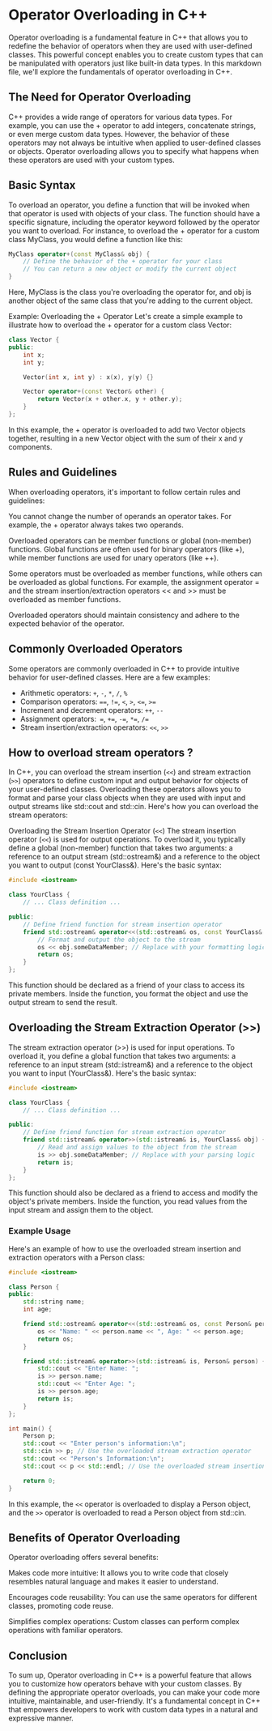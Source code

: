 # Operator Overloading in C++
Operator overloading is a fundamental feature in C++ that allows you to redefine the behavior of operators when they are used with user-defined classes. This powerful concept enables you to create custom types that can be manipulated with operators just like built-in data types. In this markdown file, we'll explore the fundamentals of operator overloading in C++.

## The Need for Operator Overloading
C++ provides a wide range of operators for various data types. For example, you can use the + operator to add integers, concatenate strings, or even merge custom data types. However, the behavior of these operators may not always be intuitive when applied to user-defined classes or objects. Operator overloading allows you to specify what happens when these operators are used with your custom types.

## Basic Syntax
To overload an operator, you define a function that will be invoked when that operator is used with objects of your class. The function should have a specific signature, including the operator keyword followed by the operator you want to overload. For instance, to overload the + operator for a custom class MyClass, you would define a function like this:


```cpp
MyClass operator+(const MyClass& obj) {
    // Define the behavior of the + operator for your class
    // You can return a new object or modify the current object
}
```
Here, MyClass is the class you're overloading the operator for, and obj is another object of the same class that you're adding to the current object.

Example: Overloading the + Operator
Let's create a simple example to illustrate how to overload the + operator for a custom class Vector:

```cpp
class Vector {
public:
    int x;
    int y;

    Vector(int x, int y) : x(x), y(y) {}

    Vector operator+(const Vector& other) {
        return Vector(x + other.x, y + other.y);
    }
};
```
In this example, the + operator is overloaded to add two Vector objects together, resulting in a new Vector object with the sum of their x and y components.

## Rules and Guidelines
When overloading operators, it's important to follow certain rules and guidelines:

You cannot change the number of operands an operator takes. For example, the + operator always takes two operands.

Overloaded operators can be member functions or global (non-member) functions. Global functions are often used for binary operators (like +), while member functions are used for unary operators (like ++).

Some operators must be overloaded as member functions, while others can be overloaded as global functions. For example, the assignment operator = and the stream insertion/extraction operators << and >> must be overloaded as member functions.

Overloaded operators should maintain consistency and adhere to the expected behavior of the operator.

## Commonly Overloaded Operators
Some operators are commonly overloaded in C++ to provide intuitive behavior for user-defined classes. Here are a few examples:

* Arithmetic operators: `+`, `-`, `*`, `/`, `%`
* Comparison operators: `==`, `!=`, `<`, `>`, `<=`, `>=`
* Increment and decrement operators: `++`, `--`
* Assignment operators:` =`, `+=`, `-=`, `*=`, `/=`
* Stream insertion/extraction operators: `<<`, `>>`


## How to overload stream operators ?

In C++, you can overload the stream insertion (`<<`) and stream extraction (`>>`) operators to define custom input and output behavior for objects of your user-defined classes. Overloading these operators allows you to format and parse your class objects when they are used with input and output streams like std::cout and std::cin. Here's how you can overload the stream operators:

Overloading the Stream Insertion Operator (`<<`)
The stream insertion operator (`<<`) is used for output operations. To overload it, you typically define a global (non-member) function that takes two arguments: a reference to an output stream (std::ostream&) and a reference to the object you want to output (const YourClass&). Here's the basic syntax:

```cpp
#include <iostream>

class YourClass {
    // ... Class definition ...

public:
    // Define friend function for stream insertion operator
    friend std::ostream& operator<<(std::ostream& os, const YourClass& obj) {
        // Format and output the object to the stream
        os << obj.someDataMember; // Replace with your formatting logic
        return os;
    }
};
```

This function should be declared as a friend of your class to access its private members. Inside the function, you format the object and use the output stream to send the result.

## Overloading the Stream Extraction Operator (>>)
The stream extraction operator (>>) is used for input operations. To overload it, you define a global function that takes two arguments: a reference to an input stream (std::istream&) and a reference to the object you want to input (YourClass&). Here's the basic syntax:

```cpp
#include <iostream>

class YourClass {
    // ... Class definition ...

public:
    // Define friend function for stream extraction operator
    friend std::istream& operator>>(std::istream& is, YourClass& obj) {
        // Read and assign values to the object from the stream
        is >> obj.someDataMember; // Replace with your parsing logic
        return is;
    }
};
```
This function should also be declared as a friend to access and modify the object's private members. Inside the function, you read values from the input stream and assign them to the object.

### Example Usage
Here's an example of how to use the overloaded stream insertion and extraction operators with a Person class:

```cpp
#include <iostream>

class Person {
public:
    std::string name;
    int age;

    friend std::ostream& operator<<(std::ostream& os, const Person& person) {
        os << "Name: " << person.name << ", Age: " << person.age;
        return os;
    }

    friend std::istream& operator>>(std::istream& is, Person& person) {
        std::cout << "Enter Name: ";
        is >> person.name;
        std::cout << "Enter Age: ";
        is >> person.age;
        return is;
    }
};

int main() {
    Person p;
    std::cout << "Enter person's information:\n";
    std::cin >> p; // Use the overloaded stream extraction operator
    std::cout << "Person's Information:\n";
    std::cout << p << std::endl; // Use the overloaded stream insertion operator

    return 0;
}
```
In this example, the `<<` operator is overloaded to display a Person object, and the `>>` operator is overloaded to read a Person object from std::cin.


## Benefits of Operator Overloading
Operator overloading offers several benefits:

Makes code more intuitive: It allows you to write code that closely resembles natural language and makes it easier to understand.

Encourages code reusability: You can use the same operators for different classes, promoting code reuse.

Simplifies complex operations: Custom classes can perform complex operations with familiar operators.

## Conclusion
To sum up, Operator overloading in C++ is a powerful feature that allows you to customize how operators behave with your custom classes. By defining the appropriate operator overloads, you can make your code more intuitive, maintainable, and user-friendly. It's a fundamental concept in C++ that empowers developers to work with custom data types in a natural and expressive manner.
